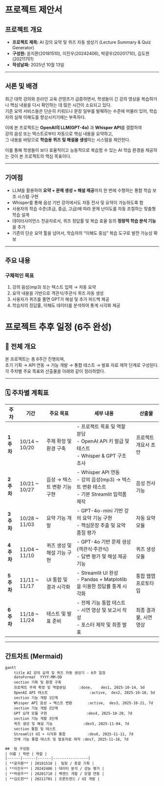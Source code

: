 # 프로젝트 제안서

## 프로젝트 개요
- **프로젝트 제목:** AI 강의 요약 및 퀴즈 자동 생성기 (Lecture Summary & Quiz Generator)  
- **구성원:** 윤지환(20181510), 이진우(20242406), 박광우(20201710), 김도현(20211701)   
- **작성날짜:** 2025년 10월 13일  

---

## 서론 및 배경
최근 대학 강의와 온라인 교육 콘텐츠가 급증하면서, 학생들이 긴 강의 영상을 복습하거나 핵심 내용을 다시 확인하는 데 많은 시간이 소요되고 있다.  
기존 요약 서비스들은 단순히 키워드나 문장 일부를 발췌하는 수준에 머물러 있어, 학습자의 실제 이해도를 향상시키기에는 부족하다.  

이에 본 프로젝트는 **OpenAI의 LLM(GPT-4o)** 과 **Whisper API**를 결합하여  
강의 음성 또는 텍스트로부터 자동으로 핵심 내용을 요약하고,  
그 내용을 바탕으로 **학습용 퀴즈 및 해설을 생성**하는 시스템을 제안한다.  

이를 통해 학생들이 보다 효율적이고 능동적으로 복습할 수 있는 AI 학습 환경을 제공하는 것이 본 프로젝트의 핵심 목표이다.

---

## 기여점
- LLM을 활용하여 **요약 + 문제 생성 + 해설 제공**까지 한 번에 수행하는 통합 학습 보조 시스템 구현  
- Whisper를 통해 음성 기반 강의에서도 자동 전사 및 요약이 가능하도록 함  
- 사용자의 학습 수준(초급, 중급, 고급)에 따라 문제 난이도를 자동 조절하는 맞춤형 학습 설계  
- 데이터사이언스 전공자로서, 퀴즈 정답률 및 복습 효율 등의 **정량적 학습 분석 기능**을 추가  
- 기존의 단순 요약 툴을 넘어서, 학습자의 “이해도 중심” 복습 도구로 발전 가능성 확보  

---

## 주요 내용

### 구체적인 목표
1. 강의 음성(mp3) 또는 텍스트 입력 → 자동 요약  
2. 요약 내용을 기반으로 객관식/주관식 퀴즈 자동 생성  
3. 사용자가 퀴즈를 풀면 GPT가 해설 및 추가 피드백 제공  
4. 학습자의 정답률, 이해도 데이터를 분석하여 통계 시각화 제공  



# 프로젝트 추후 일정 (6주 완성)

## 📅 전체 개요
본 프로젝트는 총 6주간 진행되며,  
초기 기획 → API 연동 → 기능 개발 → 통합 테스트 → 발표 자료 제작 단계로 구성된다.  
각 주차별 주요 목표와 산출물을 아래와 같이 정리하였다.

---

## 🗓 주차별 계획표

| 주차 | 기간 | 주요 목표 | 세부 내용 | 산출물 |
|------|------|------------|------------|---------|
| **1주차** | 10/14 ~ 10/20 | 주제 확정 및 환경 구축 | - 프로젝트 목표 및 역할 분담<br>- OpenAI API 키 발급 및 테스트<br>- Whisper & GPT 구조 조사 | 프로젝트 개요서 초안 |
| **2주차** | 10/21 ~ 10/27 | 음성 → 텍스트 변환 기능 구현 | - Whisper API 연동<br>- 강의 음성(mp3) → 텍스트 변환 테스트<br>- 기본 Streamlit 입력폼 제작 | 음성 전사 기능 |
| **3주차** | 10/28 ~ 11/03 | 요약 기능 개발 | - GPT-4o-mini 기반 강의 요약 기능 구현<br>- 핵심문장 추출 및 요약 품질 평가 | 자동 요약 모듈 |
| **4주차** | 11/04 ~ 11/10 | 퀴즈 생성 및 해설 기능 구현 | - GPT-4o 기반 문제 생성 (객관식·주관식)<br>- 답변 평가 및 해설 제공 기능 | 퀴즈 생성 모듈 |
| **5주차** | 11/11 ~ 11/17 | UI 통합 및 결과 시각화 | - Streamlit UI 완성<br>- Pandas + Matplotlib을 이용한 정답률 통계 시각화 | 통합 웹앱 프로토타입 |
| **6주차** | 11/18 ~ 11/24 | 테스트 및 발표 준비 | - 전체 기능 통합 테스트<br>- 시연 영상 및 보고서 작성<br>- 포스터 제작 및 최종 발표 | 최종 결과물, 시연 영상 |

---

##  간트차트 (Mermaid)

```mermaid
gantt
    title AI 강의 요약 및 퀴즈 자동 생성기 - 6주 일정
    dateFormat  YYYY-MM-DD
    section 기획 및 환경 구축
    프로젝트 주제 확정 및 역할분담      :done,    des1, 2025-10-14, 5d
    OpenAI API 테스트                   :active,  des2, 2025-10-18, 5d
    section 기능 개발 1단계
    Whisper API 음성 → 텍스트 변환       :active,  des3, 2025-10-21, 7d
    section 기능 개발 2단계
    GPT 요약 모듈 구현                  :des4, 2025-10-28, 7d
    section 기능 개발 3단계
    퀴즈 생성 및 해설 기능              :des5, 2025-11-04, 7d
    section 통합 및 테스트
    Streamlit UI + 시각화 통합          :des6, 2025-11-11, 7d
    전체 기능 통합 테스트 및 발표자료 제작 :des7, 2025-11-18, 7d

##  팀 구성원
| 이름 | 학번 | 역할 |
|------|------|------|----------------|
| **윤지환** | 20181510 |  팀장 / 총괄 기획 | 
| **이진우** | 20242406 | 데이터 분석 / 성능 평가 | 
| **박광우** | 20201710 | 백엔드 개발 / 모델 연동 | 
| **김도현** | 20211701 | 프론트엔드 / UI 개발 | 

